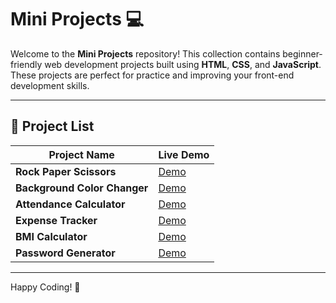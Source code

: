 # Mini Projects 💻

Welcome to the **Mini Projects** repository! This collection contains beginner-friendly web development projects built using **HTML**, **CSS**, and **JavaScript**. These projects are perfect for practice and improving your front-end development skills.

---

## 📂 Project List

| Project Name                 | Live Demo                                                  |
| ---------------------------- | ---------------------------------------------------------- |
| **Rock Paper Scissors**      | [Demo](https://rock-paper-scissor-tau-bice.vercel.app/)    |
| **Background Color Changer** | [Demo](https://background-color-changer-ashen.vercel.app/) |
| **Attendance Calculator**    | [Demo](https://attendance-calculator-seven.vercel.app/)    |
| **Expense Tracker**          | [Demo](https://expense-tracker-alpha-gray.vercel.app/)     |
| **BMI Calculator**           | [Demo](https://bmi-calculator-neon-sigma.vercel.app/)      |
| **Password Generator**       | [Demo](https://password-generator-five-silk.vercel.app/)   |

---

Happy Coding! 🎉
